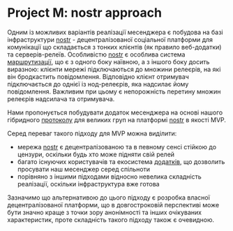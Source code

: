 # Project M: nostr approach

Одним із можливих варіантів реалізації месенджера є побудова на базі інфраструктури [nostr] - децентралізованої соціальної платформи
для комунікації що складається з тонких клієнтів (як правило веб-додатки) та серверів-релеїв. Особливістю [nostr] є особлива система
[маршрутизації], що є з одного боку наївною, а з іншого боку досить виразною: клієнти мережі підключаються до множини релеєрів, на які
він бродкастить повідомлення. Відповідно клієнт отримувач підключається до однієї із нод-релеєрів, яка надсилає йому повідомлення.
Важливим при цьому є непорожність перетину множин релеєрів надсилача та отримувача.

Нами пропонується побудувати додаток месенджера на основі нашого гібридного [протоколу] для великих груп на платформі [nostr] 
в якості MVP.

Серед переваг такого підходу для MVP можна виділити:
- мережа [nostr] є децентралізованою та в певному сенсі стійкою до цензури, оскільки будь хто може підняти свій релей
- багато існуючих користувачів та екосистема [додатків], що дозволить просувати наш месенджер серед спільноти
- порівняно з іншими підходами відносно невелика складність реалізації, оскільки інфраструктура вже готова

Зазначимо що альтернативою до цього підходу є розробка власної децентралізованої платформи, що в довгостроковій перспективі може
бути значно краще з точки зору анонімності та інших очікуваних характеристик, проте складність такого підходу також є очевидною.

[додатків]: https://nostrapps.com/
[nostr]: https://nostr.com/
[протоколу]: https://www.overleaf.com/project/679b4c7dcc8fd2d1052f5849
[маршрутизації]: https://yakihonne.com/article/naddr1qvzqqqr4gupzp978pfzrv6n9xhq5tvenl9e74pklmskh4xw6vxxyp3j8qkke3cezqq2nskt2w9vx6dznfdvj64rpw4mk5nmxf3v9xsd0gdy